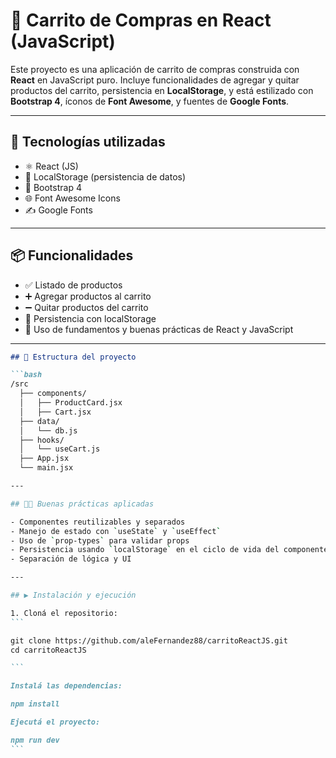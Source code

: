 # 🛒 Carrito de Compras en React (JavaScript)

Este proyecto es una aplicación de carrito de compras construida con **React** en JavaScript puro. Incluye funcionalidades de agregar y quitar productos del carrito, persistencia en **LocalStorage**, y está estilizado con **Bootstrap 4**, íconos de **Font Awesome**, y fuentes de **Google Fonts**.

---

## 🚀 Tecnologías utilizadas

- ⚛️ React (JS)
- 💾 LocalStorage (persistencia de datos)
- 🎨 Bootstrap 4
- 🌐 Font Awesome Icons
- ✍️ Google Fonts

---

## 📦 Funcionalidades

- ✅ Listado de productos
- ➕ Agregar productos al carrito
- ➖ Quitar productos del carrito
- 💾 Persistencia con localStorage
- 🧠 Uso de fundamentos y buenas prácticas de React y JavaScript

---

````markdown
## 📁 Estructura del proyecto

```bash
/src
  ├── components/
  │   ├── ProductCard.jsx
  │   ├── Cart.jsx
  ├── data/
  │   └── db.js
  ├── hooks/
  │   └── useCart.js
  ├── App.jsx
  └── main.jsx

---

## 🧑‍💻 Buenas prácticas aplicadas

- Componentes reutilizables y separados
- Manejo de estado con `useState` y `useEffect`
- Uso de `prop-types` para validar props
- Persistencia usando `localStorage` en el ciclo de vida del componente
- Separación de lógica y UI

---

## ▶️ Instalación y ejecución

1. Cloná el repositorio:
```

git clone https://github.com/aleFernandez88/carritoReactJS.git
cd carritoReactJS

```

Instalá las dependencias:

npm install

Ejecutá el proyecto:

npm run dev
```
````
